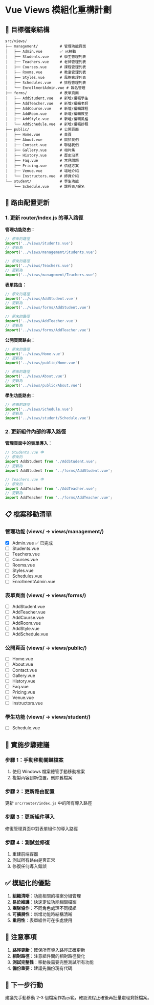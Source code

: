# Vue Views 模組化重構計劃

## 📁 目標檔案結構

```
src/views/
├── management/          # 管理功能頁面
│   ├── Admin.vue        ✅ 已移動
│   ├── Students.vue     # 學生管理列表
│   ├── Teachers.vue     # 老師管理列表
│   ├── Courses.vue      # 課程管理列表
│   ├── Rooms.vue        # 教室管理列表
│   ├── Styles.vue       # 風格管理列表
│   ├── Schedules.vue    # 排程管理列表
│   └── EnrollmentAdmin.vue # 報名管理
├── forms/               # 表單頁面
│   ├── AddStudent.vue   # 新增/編輯學生
│   ├── AddTeacher.vue   # 新增/編輯老師
│   ├── AddCourse.vue    # 新增/編輯課程
│   ├── AddRoom.vue      # 新增/編輯教室
│   ├── AddStyle.vue     # 新增/編輯風格
│   └── AddSchedule.vue  # 新增/編輯排程
├── public/              # 公開頁面
│   ├── Home.vue         # 首頁
│   ├── About.vue        # 關於我們
│   ├── Contact.vue      # 聯絡我們
│   ├── Gallery.vue      # 相片集
│   ├── History.vue      # 歷史沿革
│   ├── Faq.vue          # 常見問題
│   ├── Pricing.vue      # 價格方案
│   ├── Venue.vue        # 場地介紹
│   └── Instructors.vue  # 師資介紹
└── student/             # 學生功能
    └── Schedule.vue     # 課程表/報名
```

## 🔄 路由配置更新

### 1. 更新 router/index.js 的導入路徑

**管理功能路由：**
```javascript
// 原來的路徑
import('../views/Students.vue')
// 更新為
import('../views/management/Students.vue')

// 原來的路徑  
import('../views/Teachers.vue')
// 更新為
import('../views/management/Teachers.vue')
```

**表單路由：**
```javascript
// 原來的路徑
import('../views/AddStudent.vue')
// 更新為
import('../views/forms/AddStudent.vue')

// 原來的路徑
import('../views/AddTeacher.vue')  
// 更新為
import('../views/forms/AddTeacher.vue')
```

**公開頁面路由：**
```javascript
// 原來的路徑
import('../views/Home.vue')
// 更新為
import('../views/public/Home.vue')

// 原來的路徑
import('../views/About.vue')
// 更新為
import('../views/public/About.vue')
```

**學生功能路由：**
```javascript
// 原來的路徑
import('../views/Schedule.vue')
// 更新為
import('../views/student/Schedule.vue')
```

### 2. 更新組件內部的導入路徑

**管理頁面中的表單導入：**
```javascript
// Students.vue 中
// 原來的
import AddStudent from './AddStudent.vue';
// 更新為
import AddStudent from '../forms/AddStudent.vue';

// Teachers.vue 中
// 原來的
import AddTeacher from './AddTeacher.vue';
// 更新為  
import AddTeacher from '../forms/AddTeacher.vue';
```

## 📋 檔案移動清單

### 管理功能 (views/ → views/management/)
- [x] Admin.vue ✅ 已完成
- [ ] Students.vue
- [ ] Teachers.vue  
- [ ] Courses.vue
- [ ] Rooms.vue
- [ ] Styles.vue
- [ ] Schedules.vue
- [ ] EnrollmentAdmin.vue

### 表單頁面 (views/ → views/forms/)
- [ ] AddStudent.vue
- [ ] AddTeacher.vue
- [ ] AddCourse.vue
- [ ] AddRoom.vue
- [ ] AddStyle.vue
- [ ] AddSchedule.vue

### 公開頁面 (views/ → views/public/)
- [ ] Home.vue
- [ ] About.vue
- [ ] Contact.vue
- [ ] Gallery.vue
- [ ] History.vue
- [ ] Faq.vue
- [ ] Pricing.vue
- [ ] Venue.vue
- [ ] Instructors.vue

### 學生功能 (views/ → views/student/)
- [ ] Schedule.vue

## 🔧 實施步驟建議

### 步驟 1：手動移動關鍵檔案
1. 使用 Windows 檔案總管手動移動檔案
2. 複製內容到新位置，刪除舊檔案

### 步驟 2：更新路由配置
更新 `src/router/index.js` 中的所有導入路徑

### 步驟 3：更新組件導入
修復管理頁面中對表單組件的導入路徑

### 步驟 4：測試並修復
1. 重建前端容器
2. 測試所有路由是否正常
3. 修復任何導入錯誤

## ✅ 模組化的優點

1. **組織清晰**：功能相關的檔案分組管理
2. **易於維護**：快速定位功能相關檔案
3. **團隊協作**：不同角色處理不同模組
4. **可擴展性**：新增功能時結構清晰
5. **重用性**：表單組件可在多處使用

## 🚨 注意事項

1. **路徑更新**：確保所有導入路徑正確更新
2. **相對路徑**：注意組件間的相對路徑變化
3. **測試完整性**：移動後需要完整測試所有功能
4. **備份重要**：建議先備份現有代碼

## 📝 下一步行動

建議先手動移動 2-3 個檔案作為示範，確認流程正確後再批量處理剩餘檔案。
